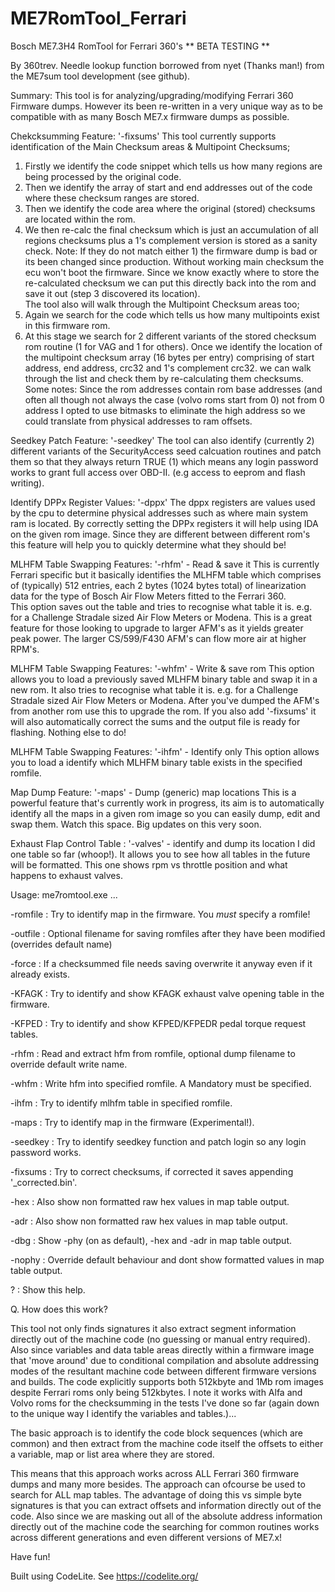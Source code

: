 # ME7RomTool_Ferrari
   Bosch ME7.3H4 RomTool for Ferrari 360's  ** BETA TESTING **

   By 360trev. Needle lookup function borrowed from nyet (Thanks man!) from
   the ME7sum tool development (see github).

   Summary:
   This tool is for analyzing/upgrading/modifying Ferrari 360 Firmware dumps.
   However its been re-written in a very unique way as to be compatible with
   as many Bosch ME7.x firmware dumps as possible.

   Chekcksumming Feature:  '-fixsums'
   This tool currently supports identification of the Main Checksum areas & Multipoint
   Checksums;
   1. Firstly we identify the code snippet which tells us how many regions are
   being processed by the original code.
   2. Then we identify the array of start and end addresses out of the code where 
   these checksum ranges are stored.
   3. Then we identify the code area where the original (stored) checksums are
   located within the rom.
   4. We then re-calc the final checksum which is just an accumulation of all 
   regions checksums plus a 1's complement version is stored as a sanity check.
   Note: If they do not match either 1) the firmware dump is bad or its been changed
   since production. Without working main checksum the ecu won't boot the firmware.
   Since we know exactly where to store the re-calculated checksum we can put this
   directly back into the rom and save it out (step 3 discovered its location).   
   The tool also will walk through the Multipoint Checksum areas too;
   1. Again we search for the code which tells us how many multipoints exist in
   this firmware rom.
   2. At this stage we search for 2 different variants of the stored checksum
   rom routine (1 for VAG and 1 for others). Once we identify the location of the
   multipoint checksum array (16 bytes per entry) comprising of start address,
   end address, crc32 and 1's complement crc32. we can walk through the list
   and check them by re-calculating them checksums.
   Some notes: Since the rom addresses contain rom base addresses (and often 
   all though not always the case (volvo roms start from 0) not from 0 address I
   opted to use bitmasks to eliminate the high address so we could translate from
   physical addresses to ram offsets.

   Seedkey Patch Feature: '-seedkey'
   The tool can also identify (currently 2) different variants of the SecurityAccess 
   seed calcuation routines and patch them so that they always return TRUE (1) which 
   means any login password works to grant full access over OBD-II. (e.g access to 
   eeprom and flash writing).


   Identify DPPx Register Values: '-dppx'
   The dppx registers are values used by the cpu to determine physical addresses
   such as where main system ram is located. By correctly setting the DPPx registers
   it will help using IDA on the given rom image. Since they are different between
   different rom's this feature will help you to quickly determine what they should be!


   MLHFM Table Swapping Features: '-rhfm' - Read & save it
   This is currently Ferrari specific but it basically identifies the
   MLHFM table which comprises of (typically) 512 entries, each 2 bytes 
   (1024 bytes total) of linearization data for the type of Bosch Air Flow Meters
   fitted to the Ferrari 360.   
   This option saves out the table and tries to recognise what table it is. e.g. for 
   a Challenge Stradale sized Air Flow Meters or Modena.
   This is a great feature for those looking to upgrade to larger AFM's as it yields
   greater peak power. The larger CS/599/F430 AFM's can flow more air at higher RPM's.


   MLHFM Table Swapping Features: '-whfm' - Write & save rom
   This option allows you to load a previously saved MLHFM binary table and swap it
   in a new rom. It also tries to recognise what table it is. e.g. for 
   a Challenge Stradale sized Air Flow Meters or Modena. After you've dumped the
   AFM's from another rom use this to upgrade the rom. If you also add '-fixsums'
   it will also automatically correct the sums and the output file is ready for
   flashing. Nothing else to do!


   MLHFM Table Swapping Features: '-ihfm' - Identify only
   This option allows you to load a identify which MLHFM binary table exists in the
   specified romfile.

   Map Dump Feature: '-maps' - Dump (generic) map locations
   This is a powerful feature that's currently work in progress, its aim is to automatically 
   identify all the maps in a given rom image so you can easily dump, edit and swap them. 
   Watch this space. Big updates on this very soon.

   Exhaust Flap Control Table : '-valves' - identify and dump its location
   I did one table so far (whoop!). It allows you to see how all tables in the future will be 
   formatted. This one shows rpm vs throttle position and what happens to exhaust valves.

Usage: me7romtool.exe <options> ...

 -romfile  : Try to identify map in the firmware. You *must* specify a romfile!
 
 -outfile  : Optional filename for saving romfiles after they have been modified (overrides default name)

 -force    : If a checksummed file needs saving overwrite it anyway even if it already exists.

 -KFAGK    : Try to identify and show KFAGK exhaust valve opening table in the firmware.
 
 -KFPED    : Try to identify and show KFPED/KFPEDR pedal torque request tables.
 
 -rhfm     : Read and extract hfm from romfile, optional dump filename to override default write name.

 -whfm     : Write hfm into specified romfile. A Mandatory <hfm bin filename> must be specified.
   
 -ihfm     : Try to identify mlhfm table in specified romfile.
 
 -maps     : Try to identify map in the firmware (Experimental!).
 
 -seedkey  : Try to identify seedkey function and patch login so any login password works.

 -fixsums  : Try to correct checksums, if corrected it saves appending '_corrected.bin'.

 -hex      : Also show non formatted raw hex values in map table output.

 -adr      : Also show non formatted raw hex values in map table output.
 
 -dbg      : Show -phy (on as default), -hex and -adr in map table output.
 
 -nophy    : Override default behaviour and dont show formatted values in map table output.

 ?         : Show this help.


Q. How does this work?
   
   This tool not only finds signatures it also extract segment information directly
   out of the machine code (no guessing or manual entry required). Also since variables 
   and data table areas directly within a firmware image that 'move around' due to 
   conditional compilation and absolute addressing modes of the resultant
   machine code between different firmware versions and builds. The code explicitly
   supports both 512kbyte and 1Mb rom images despite Ferrari roms only being
   512kbytes. I note it works with Alfa and Volvo roms for the checksumming
   in the tests I've done so far (again down to the unique way I identify the
   variables and tables.)...
   
   The basic approach is to identify the code block sequences (which are common) 
   and then extract from the machine code itself the offsets to either a variable,
   map or list area where they are stored. 
   
   This means that this approach works across ALL Ferrari 360 firmware dumps and
   many more besides. The approach can ofcourse be used to search for ALL map 
   tables. The advantage of doing this vs simple byte signatures is that you can 
   extract offsets and information directly out of the code. Also since we are
   masking out all of the absolute address information directly out of the machine
   code the searching for common routines works across different generations and
   even different versions of ME7.x! 
   
   Have fun!
   
   Built using CodeLite. 
   See https://codelite.org/

